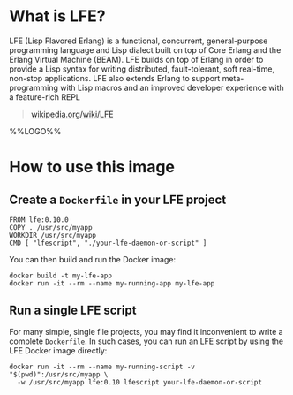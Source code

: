 # What is LFE?

LFE (Lisp Flavored Erlang) is a functional, concurrent, general-purpose
programming language and Lisp dialect built on top of Core Erlang and the
Erlang Virtual Machine (BEAM). LFE builds on top of Erlang in order to provide
a Lisp syntax for writing distributed, fault-tolerant, soft real-time, non-stop
applications. LFE also extends Erlang to support meta-programming with Lisp
macros and an improved developer experience with a feature-rich REPL

> [wikipedia.org/wiki/LFE](https://en.wikipedia.org/wiki/LFE_(programming_language))

%%LOGO%%

# How to use this image

## Create a `Dockerfile` in your LFE project

    FROM lfe:0.10.0
    COPY . /usr/src/myapp
    WORKDIR /usr/src/myapp
    CMD [ "lfescript", "./your-lfe-daemon-or-script" ]

You can then build and run the Docker image:

    docker build -t my-lfe-app
    docker run -it --rm --name my-running-app my-lfe-app

## Run a single LFE script

For many simple, single file projects, you may find it inconvenient to write a
complete `Dockerfile`. In such cases, you can run an LFE script by using the
LFE Docker image directly:

    docker run -it --rm --name my-running-script -v "$(pwd)":/usr/src/myapp \
      -w /usr/src/myapp lfe:0.10 lfescript your-lfe-daemon-or-script
